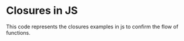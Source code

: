 # Closures in JS 
This code represents the closures examples in js to confirm the flow of functions.
```
```
